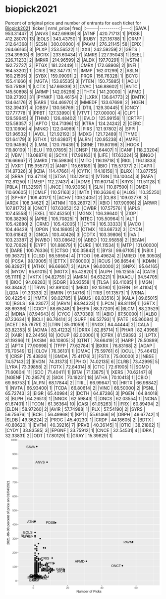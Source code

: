 # biopick2021
Percent of original price and number of entrants for each ticket for [Biopick2021](https://twitter.com/hashtag/Biopick2021)
|ticker | nrml_price| freq|
|:------|----------:|----:|
|SAVA   |  953.31447|    2|
|ANVS   |  842.69939|    8|
|ATNF   |  420.71713|    1|
|PDSB   |  412.28070|   13|
|EOLS   |  343.43750|    1|
|RUBY   |  321.16788|    1|
|ORMP   |  312.64368|    1|
|SESN   |  300.00000|    4|
|PAVM   |  276.21145|   58|
|EPIX   |  264.66165|    3|
|PLXP   |  253.56522|    1|
|XXII   |  242.59259|    2|
|GRTS   |  234.39803|    6|
|BCRX   |  233.60434|    7|
|AMRS   |  227.35043|    1|
|SEEL   |  226.71233|    2|
|MRKR   |  214.96599|    2|
|ALDX   |  197.70291|    1|
|VSTM   |  192.72727|    3|
|PTGX   |  181.22449|    1|
|CMRX   |  172.68908|    2|
|INFI   |  164.53202|    1|
|CRIS   |  162.34773|   11|
|IMMP   |  162.01299|    2|
|ASLN   |  160.21505|    3|
|SYBX   |  159.09091|    2|
|PRQR   |  156.76328|    1|
|BCYC   |  155.41666|    4|
|MGTA   |  153.65535|    3|
|YTEN   |  150.75885|    1|
|ACIU   |  150.75188|    1|
|LCTX   |  147.66839|    3|
|CVAC   |  146.88602|    1|
|BNTC   |  145.50898|    5|
|ARMP   |  142.05298|    2|
|THTX   |  141.20000|    1|
|AFMD   |  139.27393|   31|
|PYNKF  |  138.46154|    2|
|LXRX   |  136.64773|    2|
|DMTK   |  134.64176|    2|
|EARS   |  134.46970|    2|
|MMEDF  |  133.67698|    2|
|HGEN   |  132.39437|    4|
|OBSV   |  130.56769|    2|
|DTIL   |  129.30445|    1|
|ONCY   |  127.77778|    1|
|PPBT   |  127.33990|    1|
|VTVT   |  127.00000|    4|
|CLPT   |  126.59645|    3|
|THMO   |  126.48402|    1|
|EVLO   |  125.99156|    1|
|CRTPF  |  125.58357|    2|
|APTO   |  124.71396|   12|
|KTRA   |  124.24242|    2|
|CERC   |  123.10606|    4|
|MNKD   |  122.04969|    1|
|PIRS   |  121.97802|    8|
|SPPI   |  121.96532|    1|
|AVDL   |  121.92192|    3|
|MDXG   |  121.72489|    1|
|TYME   |  121.64179|    3|
|GTHX   |  121.63807|    1|
|ALRN   |  120.95238|    4|
|AMPE   |  120.94595|    2|
|LMNL   |  120.79439|    1|
|SRNE   |  119.80198|    3|
|HOOK   |  119.80109|    1|
|BLU    |  119.07895|    3|
|CNSP   |  118.64407|    1|
|CANF   |  118.23204|    2|
|VBIV   |  118.08874|    8|
|SCYX   |  117.99163|    1|
|LIFE   |  117.63224|    5|
|BNGO   |  116.66667|    7|
|AMRX   |  116.59836|    1|
|MITO   |  116.19718|    1|
|RIGL   |  116.13833|    2|
|VXRT   |  115.95577|    2|
|ANIP   |  115.65189|    1|
|IBIO   |  115.57377|    2|
|CAPR   |  114.97326|    3|
|KZIA   |  114.47661|    4|
|CYTK   |  114.16156|    1|
|BLRX   |  113.87755|    3|
|SRRA   |  113.47118|    1|
|STSA   |  113.12910|    1|
|VTGN   |  113.10044|    3|
|RAFA   |  112.81250|    1|
|MEIP   |  112.27437|    4|
|ADMS   |  111.60714|    1|
|KRYS   |  111.51128|    1|
|PBLA   |  111.32597|    1|
|JNCE   |  110.93058|    1|
|SLN    |  110.87500|    1|
|OMER   |  110.60605|    1|
|CMLF   |  110.51163|    2|
|IMTX   |  110.36364|    6|
|ALGS   |  110.35250|    2|
|SPHRY  |  109.40171|    1|
|ACHV   |  109.24051|    2|
|CLBS   |  109.02778|    3|
|ARDX   |  108.34621|    2|
|ATNM   |  108.26972|    7|
|XBIO   |  107.90698|    2|
|ARWR   |  107.81772|    8|
|ONCT   |  107.63052|   52|
|CWBR   |  107.57576|    1|
|APLS   |  107.45558|    1|
|EXEL   |  107.45250|    1|
|MGNX   |  106.39640|    1|
|ZIOP   |  106.38298|    5|
|APRE   |  105.70825|    1|
|NTEC   |  105.50964|    1|
|ALT    |  105.42880|    2|
|CRMD   |  105.42005|    1|
|CYTR   |  105.33333|    1|
|AVCO   |  104.46429|    1|
|OPGN   |  104.18605|    2|
|CTMX   |  103.68732|    3|
|CYCN   |  103.61842|    3|
|GNCA   |  103.40426|    3|
|CDTX   |  103.39806|    1|
|IVA    |  103.23387|    2|
|NWBO   |  103.08642|    9|
|ABEO   |  102.95858|    2|
|BEAM   |  102.70628|    1|
|EYPT   |  101.88679|    1|
|QURE   |  101.11534|    1|
|MTP    |  101.00000|    1|
|DARE   |  100.76336|    1|
|CTSO   |  100.35842|    1|
|BYSI   |   99.67105|    1|
|NBIX   |   99.36372|    1|
|CLSD   |   98.59594|    4|
|TTOO   |   98.49624|    2|
|MREO   |   98.30508|    8|
|PCSA   |   98.19005|    1|
|ETTX   |   97.60000|    2|
|RCUS   |   96.86544|    1|
|KDMN   |   96.82927|    1|
|ATHX   |   96.66667|    3|
|ALNA   |   96.00000|    2|
|GNPX   |   95.64165|    3|
|MYOV   |   95.61015|    1|
|MGTX   |   95.42820|    1|
|AUPH   |   95.12555|    4|
|CATB   |   95.11111|    2|
|VKTX   |   94.82759|    2|
|AMRN   |   94.63221|    1|
|HAACU  |   94.54705|    1|
|BIOC   |   94.09283|    1|
|SDGR   |   93.93558|    1|
|TLSA   |   93.41085|    1|
|IMGN   |   93.38462|    1|
|TRVN   |   92.89100|    1|
|MBIO   |   92.15190|    1|
|GERN   |   91.41104|    1|
|LQDA   |   91.33333|    2|
|BMRN   |   91.14716|    1|
|TRIB   |   91.13573|    1|
|VRNA   |   90.42254|    2|
|YMTX   |   90.02785|    1|
|ABUS   |   89.83516|    3|
|KALA   |   89.65015|   10|
|RGLS   |   89.23077|    3|
|ARVN   |   88.94323|    1|
|LPCN   |   88.81119|    1|
|GRTX   |   88.69396|    1|
|COCP   |   88.65248|    1|
|HEPA   |   88.37209|    6|
|BLCM   |   88.23529|    2|
|MDNA   |   87.94643|    6|
|CYCC   |   87.70389|   11|
|ABIO   |   87.50000|    1|
|ALBO   |   87.23634|    1|
|BCLI   |   86.78414|    3|
|SURF   |   86.52793|    1|
|FATE   |   85.86084|    3|
|ACET   |   85.76751|    2|
|LTRN   |   85.01059|    1|
|SNGX   |   84.44444|    2|
|CALA   |   83.82353|    5|
|ADMA   |   83.41232|    1|
|DRRX   |   82.85714|    1|
|PHAR   |   82.43968|    2|
|XAIR   |   82.24456|   18|
|OCUP   |   82.00000|    1|
|CFRX   |   81.59393|    2|
|LPTX   |   81.19266|   11|
|AXSM   |   80.10805|    3|
|QTNT   |   78.66419|    2|
|HARP   |   78.50899|    2|
|APTX   |   77.90698|    1|
|TFFP   |   77.62784|    1|
|BXRX   |   76.83168|    2|
|ADAP   |   76.70549|   12|
|CLOV   |   76.36131|    1|
|DMAC   |   75.59761|    6|
|OCUL   |   75.46412|    1|
|CRSP   |   75.43826|    1|
|GMDA   |   75.41176|    3|
|FSTX   |   75.00000|    2|
|NBSE   |   74.57143|    2|
|EVGN   |   74.31373|    1|
|PHIO   |   74.02135|    6|
|CLRB   |   73.42995|    5|
|LYRA   |   73.39858|    2|
|TGTX   |   72.84314|    8|
|CTIC   |   72.61905|    1|
|SGMO   |   71.60804|   11|
|SDC    |   71.40411|    1|
|BTAI   |   71.13875|    1|
|XERS   |   70.62147|    8|
|NGENF  |   70.28571|    2|
|SIOX   |   70.19231|   18|
|ATHA   |   70.10413|    1|
|CBIO   |   69.96753|    1|
|ALPN   |   68.17844|    2|
|TRIL   |   66.99647|   10|
|HRTX   |   66.98842|    1|
|NVTA   |   66.93400|    1|
|TCDA   |   66.80614|    2|
|VINC   |   66.50000|    2|
|PSNL   |   65.72743|    3|
|EIGR   |   65.40984|    2|
|DCTH   |   64.87286|    3|
|PGEN   |   64.84018|    3|
|BLPH   |   64.26513|    1|
|NNOX   |   62.59843|    1|
|ONCS   |   62.03554|    1|
|NCNA   |   61.67401|    1|
|TCON   |   61.36364|   10|
|CASI   |   61.05263|    1|
|IFRX   |   60.89494|    2|
|ELDN   |   58.97260|    2|
|AVIR   |   57.74988|    1|
|PLX    |   57.54190|    2|
|SYRS   |   56.75676|    1|
|BCEL   |   56.49968|    1|
|KPTI   |   55.61466|    9|
|ORPH   |   49.67742|    1|
|SLDB   |   49.36224|    2|
|PROG   |   45.40230|    1|
|CRDF   |   44.18605|    2|
|BDTX   |   40.80620|    1|
|EVFM   |   40.39216|    7|
|PRVB   |   40.36145|    1|
|OTIC   |   38.21862|    1|
|CYDY   |   33.83585|    3|
|EPGNF  |   33.75912|    1|
|CNCE   |   32.54531|    4|
|IDRA   |   32.33831|    2|
|ODT    |   17.80129|    1|
|GRAY   |   15.39829|    1|
![retvspicks](biopicks.png?raw=true)
